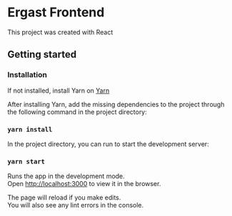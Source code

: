 # Ergast Frontend

This project was created with React
## Getting started

### Installation
If not installed, install Yarn on [Yarn](https://classic.yarnpkg.com/lang/en/docs/install/#mac-stable)

After installing Yarn, add the missing dependencies to the project through the following command in the project directory:

### `yarn install`

In the project directory, you can run to start the development server:

### `yarn start`

Runs the app in the development mode.\
Open [http://localhost:3000](http://localhost:3000) to view it in the browser.

The page will reload if you make edits.\
You will also see any lint errors in the console.
